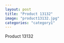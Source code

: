 ```yaml
---
layout: post
title: "Product 13132"
image: "product13132.jpg"
categories: "category1"
---
```

Product 13132
